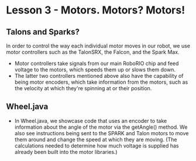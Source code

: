 # Lesson 3 - Motors. Motors? Motors!

## Talons and Sparks? 

In order to control the way each individual motor moves in our robot, we use motor controllers such as the TalonSRX, the Falcon, and the Spark Max.
- Motor controllers take signals from our main RoboRIO chip and feed voltage to the motors, which speeds them up or slows them down. 
- The latter two controllers mentioned above also have the capability of being motor encoders, which take information from the motors, such as the velocity at which they're spinning at or their position. 

## Wheel.java
- In Wheel.java, we showcase code that uses an encoder to take information about the angle of the motor via the getAngle() method. We also see instructions being sent to the SPARK and Talon motors to move them around and change the speed at which they are moving. (The calculations needed to determine how much voltage is supplied has already been built into the motor libraries.)


